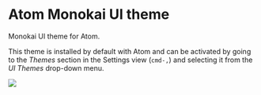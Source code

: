 # Atom Monokai UI theme

Monokai UI theme for Atom.

This theme is installed by default with Atom and can be activated by going to
the _Themes_ section in the Settings view (`cmd-,`) and selecting it from the
_UI Themes_ drop-down menu.

![](https://f.cloud.github.com/assets/671378/2265086/c6897dba-9e7b-11e3-945d-551cac610717.png)
